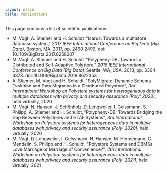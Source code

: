 ```yaml
---
layout: plain
title: Publications
---
```


This page contains a list of scientific publications:

- M. Vogt, A. Stiemer and H. Schuldt, "Icarus: Towards a multistore database system," _2017 IEEE International Conference on Big Data (Big Data)_, Boston, MA, 2017, pp. 2490-2499.  doi: 10.1109/BigData.2017.8258207
- M. Vogt, A. Stiemer and H. Schuldt, "Polypheny-DB: Towards a Distributed and Self-Adaptive Polystore," _2018 IEEE International Conference on Big Data (Big Data)_, Seattle, WA, USA, 2018, pp. 3364-3373. doi: 10.1109/BigData.2018.8622353
- A. Stiemer, M. Vogt and H. Schuldt, "PolyMigrate: Dynamic Schema Evolution and Data Migration in a Distributed Polystore", _3rd International Workshop on Polystore systems for heterogeneous data in multiple databases with privacy and security assurance (Poly' 2020)_, held virtually, 2020
- M. Vogt, N. Hansen, J. Schönholz, D. Lengweiler, I. Geissmann, S. Philipp, A. Stiemer and H. Schuldt, "Polypheny-DB: Towards Bridging the Gap Between Polystores and HTAP Systems", _3rd International Workshop on Polystore systems for heterogeneous data in multiple databases with privacy and security assurance (Poly' 2020)_, held virtually, 2020
- M. Vogt, D. Lengweiler, I. Geissmann, N. Hansen, M. Hennemann, C. Mendelin, S. Philipp and H. Schuldt, "Polystore Systems and DBMSs: Love Marriage or Marriage of Convenience?", _4th International Workshop on Polystore systems for heterogeneous data in multiple databases with privacy and security assurance (Poly' 2021)_, held virtually, 2021